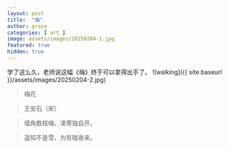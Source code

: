 ```yaml
---
layout: post
title:  "梅"
author: grace
categories: [ art ]
image: assets/images/20250204-1.jpg
featured: true
hidden: true
---
```


学了这么久，老师说这幅《梅》终于可以拿得出手了。
![walking]({{ site.baseurl }}/assets/images/20250204-2.jpg)

>梅花

>王安石（宋）

>墙角数枝梅，凌寒独自开。

>遥知不是雪，为有暗香来。




